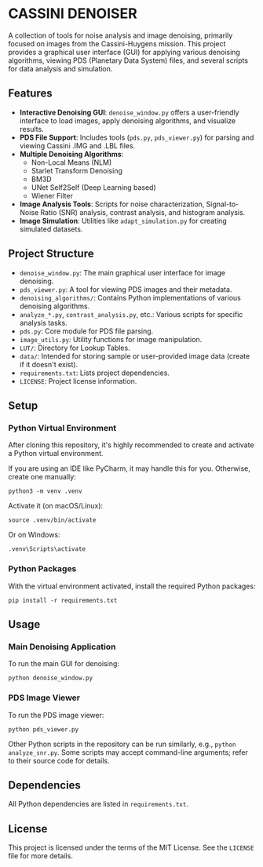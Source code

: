 # CASSINI DENOISER

A collection of tools for noise analysis and image denoising, primarily focused on images from the Cassini-Huygens mission. This project provides a graphical user interface (GUI) for applying various denoising algorithms, viewing PDS (Planetary Data System) files, and several scripts for data analysis and simulation.

## Features

*   **Interactive Denoising GUI**: `denoise_window.py` offers a user-friendly interface to load images, apply denoising algorithms, and visualize results.
*   **PDS File Support**: Includes tools (`pds.py`, `pds_viewer.py`) for parsing and viewing Cassini .IMG and .LBL files.
*   **Multiple Denoising Algorithms**:
    *   Non-Local Means (NLM)
    *   Starlet Transform Denoising
    *   BM3D
    *   UNet Self2Self (Deep Learning based)
    *   Wiener Filter
*   **Image Analysis Tools**: Scripts for noise characterization, Signal-to-Noise Ratio (SNR) analysis, contrast analysis, and histogram analysis.
*   **Image Simulation**: Utilities like `adapt_simulation.py` for creating simulated datasets.

## Project Structure

*   `denoise_window.py`: The main graphical user interface for image denoising.
*   `pds_viewer.py`: A tool for viewing PDS images and their metadata.
*   `denoising_algorithms/`: Contains Python implementations of various denoising algorithms.
*   `analyze_*.py`, `contrast_analysis.py`, etc.: Various scripts for specific analysis tasks.
*   `pds.py`: Core module for PDS file parsing.
*   `image_utils.py`: Utility functions for image manipulation.
*   `LUT/`: Directory for Lookup Tables.
*   `data/`: Intended for storing sample or user-provided image data (create if it doesn't exist).
*   `requirements.txt`: Lists project dependencies.
*   `LICENSE`: Project license information.

## Setup

### Python Virtual Environment

After cloning this repository, it's highly recommended to create and activate a Python virtual environment.

If you are using an IDE like PyCharm, it may handle this for you. Otherwise, create one manually:

```shell
python3 -m venv .venv
```

Activate it (on macOS/Linux):

```shell
source .venv/bin/activate
```

Or on Windows:

```shell
.venv\Scripts\activate
```

### Python Packages

With the virtual environment activated, install the required Python packages:

```shell
pip install -r requirements.txt
```

## Usage

### Main Denoising Application

To run the main GUI for denoising:

```shell
python denoise_window.py
```

### PDS Image Viewer

To run the PDS image viewer:

```shell
python pds_viewer.py
```

Other Python scripts in the repository can be run similarly, e.g., `python analyze_snr.py`. Some scripts may accept command-line arguments; refer to their source code for details.

## Dependencies

All Python dependencies are listed in `requirements.txt`.

## License

This project is licensed under the terms of the MIT License. See the `LICENSE` file for more details.
